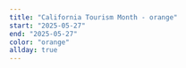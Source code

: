 ```yaml
---
title: "California Tourism Month - orange"
start: "2025-05-27"
end: "2025-05-27"
color: "orange"
allday: true
---
```


